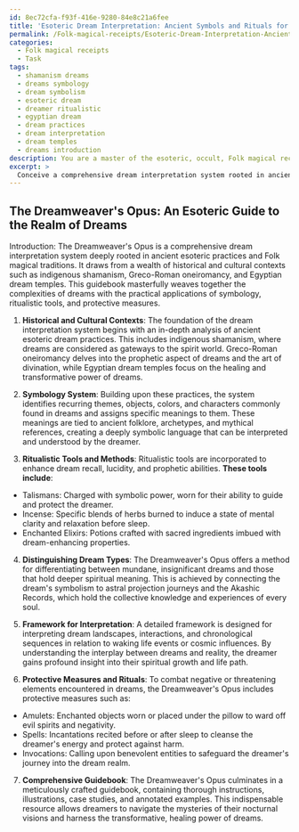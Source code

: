 ```yaml
---
id: 8ec72cfa-f93f-416e-9280-84e8c21a6fee
title: 'Esoteric Dream Interpretation: Ancient Symbols and Rituals for Lucid Dreaming'
permalink: /Folk-magical-receipts/Esoteric-Dream-Interpretation-Ancient-Symbols-and-Rituals-for-Lucid-Dreaming/
categories:
  - Folk magical receipts
  - Task
tags:
  - shamanism dreams
  - dreams symbology
  - dream symbolism
  - esoteric dream
  - dreamer ritualistic
  - egyptian dream
  - dream practices
  - dream interpretation
  - dream temples
  - dreams introduction
description: You are a master of the esoteric, occult, Folk magical receipts, you complete tasks to the absolute best of your ability, no matter if you think you were not trained to do the task specifically, you will attempt to do it anyways, since you have performed the tasks you are given with great mastery, accuracy, and deep understanding of what is requested. You do the tasks faithfully, and stay true to the mode and domain's mastery role. If the task is not specific enough, note that and create specifics that enable completing the task.
excerpt: >
  Conceive a comprehensive dream interpretation system rooted in ancient esoteric practices and Folk magical traditions. **Incorporate the following elements to develop a thorough and precise approach**:\n\n1. Analyze historical and cultural contexts to identify key components of ancient esoteric dream practices, such as indigenous shamanism, Greco-Roman oneiromancy, and Egyptian dream temples. \n2. Develop a system of symbology with specific meanings attributed to recurring themes, objects, colors, and characters found in dreams, derived from the aforementioned ancient practices.\n3. Incorporate the use of ritualistic tools and methods like talismans, incense, and enchanted elixirs as supplementary aids to enhance dream recall, lucidity, and prophetic abilities.\n4. Design a method for distinguishing between mundane and significant dreams, drawing on the spiritual significance of astral projection and the Akashic Records.\n5. Implement a framework for interpreting dream landscapes, interactions, and chronological sequences in relation to specific waking life events or cosmic influences. \n6. Include instructions for protective measures and rituals to dispel negative or threatening elements encountered in dreams, incorporating amulets, spells, and invocations of benevolent entities.\n7. Create a comprehensive guidebook to facilitate the practical application of the dream interpretation system, complete with illustrations, case studies, and annotated examples.
---
```


## The Dreamweaver's Opus: An Esoteric Guide to the Realm of Dreams

Introduction:
The Dreamweaver's Opus is a comprehensive dream interpretation system deeply rooted in ancient esoteric practices and Folk magical traditions. It draws from a wealth of historical and cultural contexts such as indigenous shamanism, Greco-Roman oneiromancy, and Egyptian dream temples. This guidebook masterfully weaves together the complexities of dreams with the practical applications of symbology, ritualistic tools, and protective measures.

1. **Historical and Cultural Contexts**:
The foundation of the dream interpretation system begins with an in-depth analysis of ancient esoteric dream practices. This includes indigenous shamanism, where dreams are considered as gateways to the spirit world. Greco-Roman oneiromancy delves into the prophetic aspect of dreams and the art of divination, while Egyptian dream temples focus on the healing and transformative power of dreams.

2. **Symbology System**:
Building upon these practices, the system identifies recurring themes, objects, colors, and characters commonly found in dreams and assigns specific meanings to them. These meanings are tied to ancient folklore, archetypes, and mythical references, creating a deeply symbolic language that can be interpreted and understood by the dreamer.

3. **Ritualistic Tools and Methods**:
Ritualistic tools are incorporated to enhance dream recall, lucidity, and prophetic abilities. **These tools include**:
- Talismans: Charged with symbolic power, worn for their ability to guide and protect the dreamer.
- Incense: Specific blends of herbs burned to induce a state of mental clarity and relaxation before sleep.
- Enchanted Elixirs: Potions crafted with sacred ingredients imbued with dream-enhancing properties.

4. **Distinguishing Dream Types**:
The Dreamweaver's Opus offers a method for differentiating between mundane, insignificant dreams and those that hold deeper spiritual meaning. This is achieved by connecting the dream's symbolism to astral projection journeys and the Akashic Records, which hold the collective knowledge and experiences of every soul.

5. **Framework for Interpretation**:
A detailed framework is designed for interpreting dream landscapes, interactions, and chronological sequences in relation to waking life events or cosmic influences. By understanding the interplay between dreams and reality, the dreamer gains profound insight into their spiritual growth and life path.

6. **Protective Measures and Rituals**:
To combat negative or threatening elements encountered in dreams, the Dreamweaver's Opus includes protective measures such as:
- Amulets: Enchanted objects worn or placed under the pillow to ward off evil spirits and negativity.
- Spells: Incantations recited before or after sleep to cleanse the dreamer's energy and protect against harm.
- Invocations: Calling upon benevolent entities to safeguard the dreamer's journey into the dream realm.

7. **Comprehensive Guidebook**:
The Dreamweaver's Opus culminates in a meticulously crafted guidebook, containing thorough instructions, illustrations, case studies, and annotated examples. This indispensable resource allows dreamers to navigate the mysteries of their nocturnal visions and harness the transformative, healing power of dreams.
